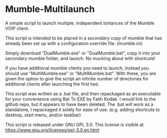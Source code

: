 # Mumble-Multilaunch
A simple script to launch multiple, independent isntances of the Mumble VOIP client.


This script is intended to be placed in a _secondary_ copy of mumble that has already been set up with a configuration override file. (mumble.ini)

Simply download "DualMumble.exe" or "DualMumble.bat", copy it into your secondary mumble folder, and launch. No mucking about with shortcuts!

If you have additional mumble clients you need to launch, instead you should use "MultiMumble.exe" or "MultiMumble.bat".
With these, you are given the option to give the script an infinite number of directories for additional clients after launching the first two.

This script was written as a .bat file, and then repackaged as an executable for your convenience using Bat To EXE by Fatih Kodak. I _would_ link to the github repo, but it appears to have been deleted.
The .bat _will_ work as a standalone, I repackaged it solely for ease of use. (e.g. adding shortcuts to desktop, start menu, and/or taskbar)

This script is released under GNU GPL 3.0. This license is visible at https://www.gnu.org/licenses/gpl-3.0.en.html
